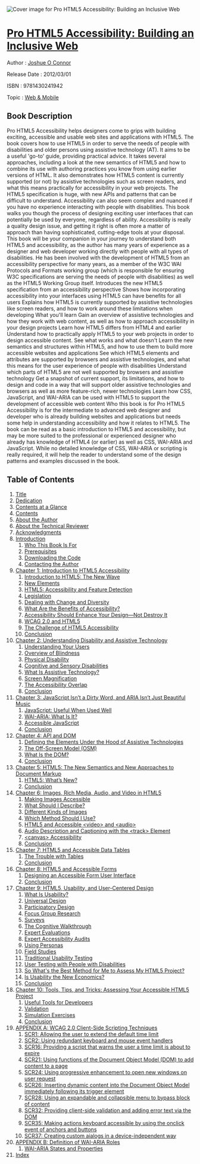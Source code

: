 ![Cover image for Pro HTML5 Accessibility: Building an Inclusive Web](https://imgdetail.ebookreading.net/cover/cover/web_mobile/EB9781430241942.jpg)

[Pro HTML5 Accessibility: Building an Inclusive Web](https://ebookreading.net/view/book/Pro+HTML5+Accessibility%3A+Building+an+Inclusive+Web-EB9781430241942_1.html "Pro HTML5 Accessibility: Building an Inclusive Web")
====================================================================================================================

Author : [Joshue O Connor](https://ebookreading.net/search/author/Joshue+O+Connor)

Release Date : 2012/03/01

ISBN : 9781430241942

Topic : [Web & Mobile](https://ebookreading.net/search/category/web-mobile)

Book Description
-----------------

Pro HTML5 Accessibility helps designers come to grips with building exciting, accessible and usable web sites and applications with HTML5. The book covers how to use HTML5 in order to serve the needs of people with disabilities and older persons using assistive technology (AT). It aims to be a useful 'go-to' guide, providing practical advice. It takes several approaches, including a look at the new semantics of HTML5 and how to combine its use with authoring practices you know from using earlier versions of HTML. It also demonstrates how HTML5 content is currently supported (or not) by assistive technologies such as screen readers, and what this means practically for accessibility in your web projects.
The HTML5 specification is huge, with new APIs and patterns that can be difficult to understand. Accessibility can also seem complex and nuanced if you have no experience interacting with people with disabilities. This book walks you though the process of designing exciting user interfaces that can potentially be used by everyone, regardless of ability. Accessibility is really a quality design issue, and getting it right is often more a matter of approach than having sophisticated, cutting-edge tools at your disposal.
This book will be your companion in your journey to understand both HTML5 and accessibility, as the author has many years of experience as a designer and web developer working directly with people with all types of disabilities. He has been involved with the development of HTML5 from an accessibility perspective for many years, as a member of the W3C WAI Protocols and Formats working group (which is responsible for ensuring W3C specifications are serving the needs of people with disabilities) as well as the HTML5 Working Group itself.
Introduces the new HTML5 specification from an accessibility perspective
Shows how incorporating accessibility into your interfaces using HTML5 can have benefits for all users
Explains how HTML5 is currently supported by assistive technologies like screen readers, and how to work around these limitations when developing
What you'll learn
Gain an overview of assistive technologies and how they work with web content, as well as how to approach accessibility in your design projects
Learn how HTML5 differs from HTML4 and earlier
Understand how to practically apply HTML5 to your web projects in order to design accessible content.
See what works and what doesn't
Learn the new semantics and structures within HTML5, and how to use them to build more accessible websites and applications
See which HTML5 elements and attributes are supported by browsers and assistive technologies, and what this means for the user experience of people with disabilities
Understand which parts of HTML5 are not well supported by browsers and assistive technology 
Get a snapshot of current support, its limitations, and how to design and code in a way that will support older assistive technologies and browsers as well as more feature-rich, newer technologies
Learn how CSS, JavaScript, and WAI-ARIA can be used with HTML5 to support the development of accessible web content
Who this book is for
Pro HTML5 Accessibility is for the intermediate to advanced web designer and developer who is already building websites and applications but needs some help in understanding accessibility and how it relates to HTML5. The book can be read as a basic introduction to HTML5 and accessibility, but may be more suited to the professional or experienced designer who already has knowledge of HTML4 (or earlier) as well as CSS, WAI-ARIA and JavaScript. While no detailed knowledge of CSS, WAI-ARIA or scripting is really required, it will help the reader to understand some of the design patterns and examples discussed in the book.
              
Table of Contents
-----------------

1. [Title](https://ebookreading.net/view/book/Pro+HTML5+Accessibility%3A+Building+an+Inclusive+Web-EB9781430241942_2.html)
1. [Dedication](https://ebookreading.net/view/book/Pro+HTML5+Accessibility%3A+Building+an+Inclusive+Web-EB9781430241942_4.html)
1. [Contents at a Glance](https://ebookreading.net/view/book/Pro+HTML5+Accessibility%3A+Building+an+Inclusive+Web-EB9781430241942_5.html)
1. [Contents](https://ebookreading.net/view/book/Pro+HTML5+Accessibility%3A+Building+an+Inclusive+Web-EB9781430241942_6.html)
1. [About the Author](https://ebookreading.net/view/book/Pro+HTML5+Accessibility%3A+Building+an+Inclusive+Web-EB9781430241942_8.html)
1. [About the Technical Reviewer](https://ebookreading.net/view/book/Pro+HTML5+Accessibility%3A+Building+an+Inclusive+Web-EB9781430241942_9.html)
1. [Acknowledgments](https://ebookreading.net/view/book/Pro+HTML5+Accessibility%3A+Building+an+Inclusive+Web-EB9781430241942_10.html)
1. [Introduction](https://ebookreading.net/view/book/Pro+HTML5+Accessibility%3A+Building+an+Inclusive+Web-EB9781430241942_11.html#introduction)
    1. [Who This Book Is For](https://ebookreading.net/view/book/Pro+HTML5+Accessibility%3A+Building+an+Inclusive+Web-EB9781430241942_11.html#who_this_book_is_fo)
    1. [Prerequisites](https://ebookreading.net/view/book/Pro+HTML5+Accessibility%3A+Building+an+Inclusive+Web-EB9781430241942_11.html#prerequisites)
    1. [Downloading the Code](https://ebookreading.net/view/book/Pro+HTML5+Accessibility%3A+Building+an+Inclusive+Web-EB9781430241942_11.html#downloading_the_cod)
    1. [Contacting the Author](https://ebookreading.net/view/book/Pro+HTML5+Accessibility%3A+Building+an+Inclusive+Web-EB9781430241942_11.html#contacting_the_auth)
1. [Chapter 1: Introduction to HTML5 Accessibility](https://ebookreading.net/view/book/Pro+HTML5+Accessibility%3A+Building+an+Inclusive+Web-EB9781430241942_12.html#ch1)
    1. [Introduction to HTML5: The New Wave](https://ebookreading.net/view/book/Pro+HTML5+Accessibility%3A+Building+an+Inclusive+Web-EB9781430241942_12.html#s0-0)
    1. [New Elements](https://ebookreading.net/view/book/Pro+HTML5+Accessibility%3A+Building+an+Inclusive+Web-EB9781430241942_12.html#s3-3)
    1. [HTML5: Accessibility and Feature Detection](https://ebookreading.net/view/book/Pro+HTML5+Accessibility%3A+Building+an+Inclusive+Web-EB9781430241942_12.html#s4-4)
    1. [Legislation](https://ebookreading.net/view/book/Pro+HTML5+Accessibility%3A+Building+an+Inclusive+Web-EB9781430241942_12.html#s8-8)
    1. [Dealing with Change and Diversity](https://ebookreading.net/view/book/Pro+HTML5+Accessibility%3A+Building+an+Inclusive+Web-EB9781430241942_12.html#s15-15)
    1. [What Are the Benefits of Accessibility?](https://ebookreading.net/view/book/Pro+HTML5+Accessibility%3A+Building+an+Inclusive+Web-EB9781430241942_12.html#s16-16)
    1. [Accessibility Should Enhance Your Design—Not Destroy It](https://ebookreading.net/view/book/Pro+HTML5+Accessibility%3A+Building+an+Inclusive+Web-EB9781430241942_12.html#s17-17)
    1. [WCAG 2.0 and HTML5](https://ebookreading.net/view/book/Pro+HTML5+Accessibility%3A+Building+an+Inclusive+Web-EB9781430241942_12.html#s18-18)
    1. [The Challenge of HTML5 Accessibility](https://ebookreading.net/view/book/Pro+HTML5+Accessibility%3A+Building+an+Inclusive+Web-EB9781430241942_12.html#s19-19)
    1. [Conclusion](https://ebookreading.net/view/book/Pro+HTML5+Accessibility%3A+Building+an+Inclusive+Web-EB9781430241942_12.html#s20-20)
1. [Chapter 2: Understanding Disability and Assistive Technology](https://ebookreading.net/view/book/Pro+HTML5+Accessibility%3A+Building+an+Inclusive+Web-EB9781430241942_13.html#ch2)
    1. [Understanding Your Users](https://ebookreading.net/view/book/Pro+HTML5+Accessibility%3A+Building+an+Inclusive+Web-EB9781430241942_13.html#s21-21)
    1. [Overview of Blindness](https://ebookreading.net/view/book/Pro+HTML5+Accessibility%3A+Building+an+Inclusive+Web-EB9781430241942_13.html#s23-23)
    1. [Physical Disability](https://ebookreading.net/view/book/Pro+HTML5+Accessibility%3A+Building+an+Inclusive+Web-EB9781430241942_13.html#s30-30)
    1. [Cognitive and Sensory Disabilities](https://ebookreading.net/view/book/Pro+HTML5+Accessibility%3A+Building+an+Inclusive+Web-EB9781430241942_13.html#s31-31)
    1. [What Is Assistive Technology?](https://ebookreading.net/view/book/Pro+HTML5+Accessibility%3A+Building+an+Inclusive+Web-EB9781430241942_13.html#s36-36)
    1. [Screen Magnification](https://ebookreading.net/view/book/Pro+HTML5+Accessibility%3A+Building+an+Inclusive+Web-EB9781430241942_13.html#s41-41)
    1. [The Accessibility Overlap](https://ebookreading.net/view/book/Pro+HTML5+Accessibility%3A+Building+an+Inclusive+Web-EB9781430241942_13.html#s45-45)
    1. [Conclusion](https://ebookreading.net/view/book/Pro+HTML5+Accessibility%3A+Building+an+Inclusive+Web-EB9781430241942_13.html#s46-46)
1. [Chapter 3: JavaScript Isn’t a Dirty Word, and ARIA Isn’t Just Beautiful Music](https://ebookreading.net/view/book/Pro+HTML5+Accessibility%3A+Building+an+Inclusive+Web-EB9781430241942_14.html#ch3)
    1. [JavaScript: Useful When Used Well](https://ebookreading.net/view/book/Pro+HTML5+Accessibility%3A+Building+an+Inclusive+Web-EB9781430241942_14.html#s47-47)
    1. [WAI-ARIA: What Is It?](https://ebookreading.net/view/book/Pro+HTML5+Accessibility%3A+Building+an+Inclusive+Web-EB9781430241942_14.html#s48-48)
    1. [Accessible JavaScript](https://ebookreading.net/view/book/Pro+HTML5+Accessibility%3A+Building+an+Inclusive+Web-EB9781430241942_14.html#s50-50)
    1. [Conclusion](https://ebookreading.net/view/book/Pro+HTML5+Accessibility%3A+Building+an+Inclusive+Web-EB9781430241942_14.html#s61-61)
1. [Chapter 4: API and DOM](https://ebookreading.net/view/book/Pro+HTML5+Accessibility%3A+Building+an+Inclusive+Web-EB9781430241942_15.html#ch4)
    1. [Defining the Elements Under the Hood of Assistive Technologies](https://ebookreading.net/view/book/Pro+HTML5+Accessibility%3A+Building+an+Inclusive+Web-EB9781430241942_15.html#s62-62)
    1. [The Off-Screen Model (OSM)](https://ebookreading.net/view/book/Pro+HTML5+Accessibility%3A+Building+an+Inclusive+Web-EB9781430241942_15.html#s66-66)
    1. [What Is the DOM?](https://ebookreading.net/view/book/Pro+HTML5+Accessibility%3A+Building+an+Inclusive+Web-EB9781430241942_15.html#s67-67)
    1. [Conclusion](https://ebookreading.net/view/book/Pro+HTML5+Accessibility%3A+Building+an+Inclusive+Web-EB9781430241942_15.html#s70-70)
1. [Chapter 5: HTML5: The New Semantics and New Approaches to Document Markup](https://ebookreading.net/view/book/Pro+HTML5+Accessibility%3A+Building+an+Inclusive+Web-EB9781430241942_16.html#ch5)
    1. [HTML5: What’s New?](https://ebookreading.net/view/book/Pro+HTML5+Accessibility%3A+Building+an+Inclusive+Web-EB9781430241942_16.html#s71-71)
    1. [Conclusion](https://ebookreading.net/view/book/Pro+HTML5+Accessibility%3A+Building+an+Inclusive+Web-EB9781430241942_16.html#s78-78)
1. [Chapter 6: Images, Rich Media, Audio, and Video in HTML5](https://ebookreading.net/view/book/Pro+HTML5+Accessibility%3A+Building+an+Inclusive+Web-EB9781430241942_17.html#ch6)
    1. [Making Images Accessible](https://ebookreading.net/view/book/Pro+HTML5+Accessibility%3A+Building+an+Inclusive+Web-EB9781430241942_17.html#s79-79)
    1. [What Should I Describe?](https://ebookreading.net/view/book/Pro+HTML5+Accessibility%3A+Building+an+Inclusive+Web-EB9781430241942_17.html#s83-83)
    1. [Different Kinds of Images](https://ebookreading.net/view/book/Pro+HTML5+Accessibility%3A+Building+an+Inclusive+Web-EB9781430241942_17.html#s85-85)
    1. [Which Method Should I Use?](https://ebookreading.net/view/book/Pro+HTML5+Accessibility%3A+Building+an+Inclusive+Web-EB9781430241942_17.html#s88-88)
    1. [HTML5 and Accessible &lt;video&gt; and &lt;audio&gt;](https://ebookreading.net/view/book/Pro+HTML5+Accessibility%3A+Building+an+Inclusive+Web-EB9781430241942_17.html#s91-91)
    1. [Audio Description and Captioning with the &lt;track&gt; Element](https://ebookreading.net/view/book/Pro+HTML5+Accessibility%3A+Building+an+Inclusive+Web-EB9781430241942_17.html#s104-104)
    1. [&lt;canvas&gt; Accessibility](https://ebookreading.net/view/book/Pro+HTML5+Accessibility%3A+Building+an+Inclusive+Web-EB9781430241942_17.html#s107-107)
    1. [Conclusion](https://ebookreading.net/view/book/Pro+HTML5+Accessibility%3A+Building+an+Inclusive+Web-EB9781430241942_17.html#s108-108)
1. [Chapter 7: HTML5 and Accessible Data Tables](https://ebookreading.net/view/book/Pro+HTML5+Accessibility%3A+Building+an+Inclusive+Web-EB9781430241942_18.html#ch7)
    1. [The Trouble with Tables](https://ebookreading.net/view/book/Pro+HTML5+Accessibility%3A+Building+an+Inclusive+Web-EB9781430241942_18.html#s109-109)
    1. [Conclusion](https://ebookreading.net/view/book/Pro+HTML5+Accessibility%3A+Building+an+Inclusive+Web-EB9781430241942_18.html#s114-114)
1. [Chapter 8: HTML5 and Accessible Forms](https://ebookreading.net/view/book/Pro+HTML5+Accessibility%3A+Building+an+Inclusive+Web-EB9781430241942_19.html#ch8)
    1. [Designing an Accessible Form User Interface](https://ebookreading.net/view/book/Pro+HTML5+Accessibility%3A+Building+an+Inclusive+Web-EB9781430241942_19.html#s115-115)
    1. [Conclusion](https://ebookreading.net/view/book/Pro+HTML5+Accessibility%3A+Building+an+Inclusive+Web-EB9781430241942_19.html#s123-123)
1. [Chapter 9: HTML5, Usability, and User-Centered Design](https://ebookreading.net/view/book/Pro+HTML5+Accessibility%3A+Building+an+Inclusive+Web-EB9781430241942_20.html#ch9)
    1. [What Is Usability?](https://ebookreading.net/view/book/Pro+HTML5+Accessibility%3A+Building+an+Inclusive+Web-EB9781430241942_20.html#s124-124)
    1. [Universal Design](https://ebookreading.net/view/book/Pro+HTML5+Accessibility%3A+Building+an+Inclusive+Web-EB9781430241942_20.html#s125-125)
    1. [Participatory Design](https://ebookreading.net/view/book/Pro+HTML5+Accessibility%3A+Building+an+Inclusive+Web-EB9781430241942_20.html#s126-126)
    1. [Focus Group Research](https://ebookreading.net/view/book/Pro+HTML5+Accessibility%3A+Building+an+Inclusive+Web-EB9781430241942_20.html#s127-127)
    1. [Surveys](https://ebookreading.net/view/book/Pro+HTML5+Accessibility%3A+Building+an+Inclusive+Web-EB9781430241942_20.html#s128-128)
    1. [The Cognitive Walkthrough](https://ebookreading.net/view/book/Pro+HTML5+Accessibility%3A+Building+an+Inclusive+Web-EB9781430241942_20.html#s129-129)
    1. [Expert Evaluations](https://ebookreading.net/view/book/Pro+HTML5+Accessibility%3A+Building+an+Inclusive+Web-EB9781430241942_20.html#s130-130)
    1. [Expert Accessibility Audits](https://ebookreading.net/view/book/Pro+HTML5+Accessibility%3A+Building+an+Inclusive+Web-EB9781430241942_20.html#s131-131)
    1. [Using Personas](https://ebookreading.net/view/book/Pro+HTML5+Accessibility%3A+Building+an+Inclusive+Web-EB9781430241942_20.html#s132-132)
    1. [Field Studies](https://ebookreading.net/view/book/Pro+HTML5+Accessibility%3A+Building+an+Inclusive+Web-EB9781430241942_20.html#s135-135)
    1. [Traditional Usability Testing](https://ebookreading.net/view/book/Pro+HTML5+Accessibility%3A+Building+an+Inclusive+Web-EB9781430241942_20.html#s136-136)
    1. [User Testing with People with Disabilities](https://ebookreading.net/view/book/Pro+HTML5+Accessibility%3A+Building+an+Inclusive+Web-EB9781430241942_20.html#s137-137)
    1. [So What&#39;s the Best Method for Me to Assess My HTML5 Project?](https://ebookreading.net/view/book/Pro+HTML5+Accessibility%3A+Building+an+Inclusive+Web-EB9781430241942_20.html#s143-143)
    1. [Is Usability the New Economics?](https://ebookreading.net/view/book/Pro+HTML5+Accessibility%3A+Building+an+Inclusive+Web-EB9781430241942_20.html#s145-145)
    1. [Conclusion](https://ebookreading.net/view/book/Pro+HTML5+Accessibility%3A+Building+an+Inclusive+Web-EB9781430241942_20.html#s146-146)
1. [Chapter 10: Tools, Tips, and Tricks: Assessing Your Accessible HTML5 Project](https://ebookreading.net/view/book/Pro+HTML5+Accessibility%3A+Building+an+Inclusive+Web-EB9781430241942_21.html#ch10)
    1. [Useful Tools for Developers](https://ebookreading.net/view/book/Pro+HTML5+Accessibility%3A+Building+an+Inclusive+Web-EB9781430241942_21.html#s147-147)
    1. [Validation](https://ebookreading.net/view/book/Pro+HTML5+Accessibility%3A+Building+an+Inclusive+Web-EB9781430241942_21.html#s158-158)
    1. [Simulation Exercises](https://ebookreading.net/view/book/Pro+HTML5+Accessibility%3A+Building+an+Inclusive+Web-EB9781430241942_21.html#s160-160)
    1. [Conclusion](https://ebookreading.net/view/book/Pro+HTML5+Accessibility%3A+Building+an+Inclusive+Web-EB9781430241942_21.html#s163-163)
1. [APPENDIX A: WCAG 2.0 Client-Side Scripting Techniques](https://ebookreading.net/view/book/Pro+HTML5+Accessibility%3A+Building+an+Inclusive+Web-EB9781430241942_22.html#appa)
    1. [SCR1: Allowing the user to extend the default time limit](https://ebookreading.net/view/book/Pro+HTML5+Accessibility%3A+Building+an+Inclusive+Web-EB9781430241942_22.html#s164-164)
    1. [SCR2: Using redundant keyboard and mouse event handlers](https://ebookreading.net/view/book/Pro+HTML5+Accessibility%3A+Building+an+Inclusive+Web-EB9781430241942_22.html#s167-167)
    1. [SCR16: Providing a script that warns the user a time limit is about to expire](https://ebookreading.net/view/book/Pro+HTML5+Accessibility%3A+Building+an+Inclusive+Web-EB9781430241942_22.html#s171-171)
    1. [SCR21: Using functions of the Document Object Model (DOM) to add content to a page](https://ebookreading.net/view/book/Pro+HTML5+Accessibility%3A+Building+an+Inclusive+Web-EB9781430241942_22.html#s173-173)
    1. [SCR24: Using progressive enhancement to open new windows on user request](https://ebookreading.net/view/book/Pro+HTML5+Accessibility%3A+Building+an+Inclusive+Web-EB9781430241942_22.html#s176-176)
    1. [SCR26: Inserting dynamic content into the Document Object Model immediately following its trigger element](https://ebookreading.net/view/book/Pro+HTML5+Accessibility%3A+Building+an+Inclusive+Web-EB9781430241942_22.html#s179-179)
    1. [SCR28: Using an expandable and collapsible menu to bypass block of content](https://ebookreading.net/view/book/Pro+HTML5+Accessibility%3A+Building+an+Inclusive+Web-EB9781430241942_22.html#s184-184)
    1. [SCR32: Providing client-side validation and adding error text via the DOM](https://ebookreading.net/view/book/Pro+HTML5+Accessibility%3A+Building+an+Inclusive+Web-EB9781430241942_22.html#s188-188)
    1. [SCR35: Making actions keyboard accessible by using the onclick event of anchors and buttons](https://ebookreading.net/view/book/Pro+HTML5+Accessibility%3A+Building+an+Inclusive+Web-EB9781430241942_22.html#s192-192)
    1. [SCR37: Creating custom aialogs in a device-independent way](https://ebookreading.net/view/book/Pro+HTML5+Accessibility%3A+Building+an+Inclusive+Web-EB9781430241942_22.html#s196-196)
1. [APPENDIX B: Definition of WAI-ARIA Roles](https://ebookreading.net/view/book/Pro+HTML5+Accessibility%3A+Building+an+Inclusive+Web-EB9781430241942_23.html#appb)
    1. [WAI-ARIA States and Properties](https://ebookreading.net/view/book/Pro+HTML5+Accessibility%3A+Building+an+Inclusive+Web-EB9781430241942_23.html#s199-199)
1. [Index](https://ebookreading.net/view/book/Pro+HTML5+Accessibility%3A+Building+an+Inclusive+Web-EB9781430241942_24.html#index)

